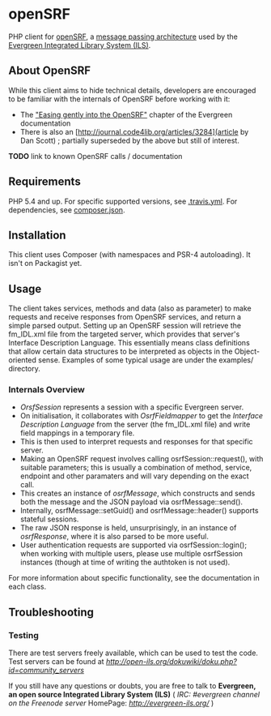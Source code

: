 **openSRF**
==================================
PHP client for [openSRF](http://docs.evergreen-ils.org/2.9/_introducing_opensrf.html), a [message passing architecture](http://en.wikipedia.org/wiki/Message_passing#Message_passing_systems) used by the [Evergreen Integrated Library System (ILS)](http://evergreen-ils.org).


## About OpenSRF

While this client aims to hide technical details, developers are encouraged to be familiar with the internals of OpenSRF before working with it:

* The ["Easing gently into the OpenSRF"](http://docs.evergreen-ils.org/2.9/_easing_gently_into_opensrf.html) chapter of the Evergreen documentation
* There is also an [http://journal.code4lib.org/articles/3284](article by Dan Scott) ; partially superseded by the above but still of interest.

**TODO** link to known OpenSRF calls / documentation

## Requirements
PHP 5.4 and up.
For specific supported versions, see [.travis.yml](.travis.yml).
For dependencies, see [composer.json](composer.json).

## Installation
This client uses Composer (with namespaces and PSR-4 autoloading). It isn't on Packagist yet.

## Usage

The client takes services, methods and data (also as parameter) to make requests and receive responses from OpenSRF services, and return a simple parsed output.
Setting up an OpenSRF session will retrieve the fm_IDL.xml file from the targeted server, which provides that server's Interface Description Language.
This essentially means class definitions that allow certain data structures to be interpreted as objects in the Object-oriented sense.
Examples of some typical usage are under the examples/ directory.

### Internals Overview

* *OrsfSession* represents a session with a specific Evergreen server.
* On initialisation, it collaborates with *OsrfFieldmapper* to get the *Interface Description Language* from the server
 (the fm_IDL.xml file) and write field mappings in a temporary file.
* This is then used to interpret requests and responses for that specific server.
* Making an OpenSRF request involves calling osrfSession::request(), with suitable parameters; this is usually a
 combination of method, service, endpoint and other paramaters and will vary depending on the exact call.
* This creates an instance of *osrfMessage*, which constructs and sends both the message and the JSON payload via osrfMessage::send().
* Internally, osrfMessage::setGuid() and osrfMessage::header() supports stateful sessions.
* The raw JSON response is held, unsurprisingly, in an instance of *osrfResponse*, where it is also parsed to be more useful.
* User authentication requests are supported via osrfSession::login(); when working with multiple users,
 please use multiple osrfSession instances (though at time of writing the authtoken is not used).

For more information about specific functionality, see the documentation in each class.

## Troubleshooting

### Testing
There are test servers freely available, which can be used to test the code. Test servers can be found at *http://open-ils.org/dokuwiki/doku.php?id=community_servers*

If you still have any questions or doubts, you are free to talk to **Evergreen, an open source Integrated Library System (ILS)** ( *IRC: #evergreen channel on the Freenode server* HomePage: *http://evergreen-ils.org/* )
